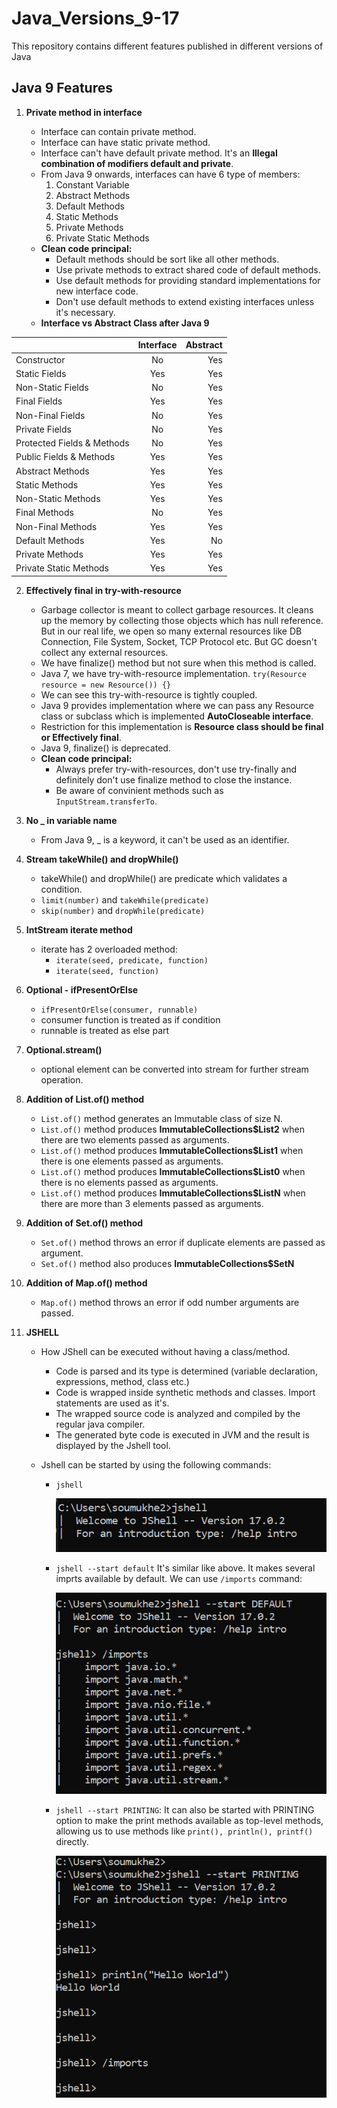 # Java_Versions_9-17
This repository contains different features published in different versions of Java

## Java 9 Features

1. <b>Private method in interface </b>

    - Interface can contain private method.
    - Interface can have static private method.
    - Interface can't have default private method. It's an <b>Illegal combination of modifiers default and private</b>.
    - From Java 9 onwards, interfaces can have 6 type of members:
        1. Constant Variable
        2. Abstract Methods
        3. Default Methods
        4. Static Methods
        5. Private Methods
        6. Private Static Methods
    - <b>Clean code principal: </b>
        - Default methods should be sort like all other methods.
        - Use private methods to extract shared code of default methods.
        - Use default methods for providing standard implementations for new interface code.
        - Don't use default methods to extend existing interfaces unless it's necessary.
    - <b>Interface vs Abstract Class after Java 9</b>

|               | Interface     | Abstract  |
| ------------- |:-------------:| ---------:|
| Constructor   | No            | Yes       |
| Static Fields | Yes           | Yes       |
| Non-Static Fields   | No            | Yes       |
| Final Fields   | Yes            | Yes       |
| Non-Final Fields   | No            | Yes       |
| Private Fields   | No            | Yes       |
| Protected Fields & Methods   | No            | Yes       |
| Public Fields & Methods   | Yes            | Yes       |
| Abstract Methods   | Yes            | Yes       |
| Static Methods   | Yes            | Yes       |
| Non-Static Methods   | Yes            | Yes       |
| Final Methods   | No            | Yes       |
| Non-Final Methods   | Yes            | Yes       |
| Default Methods   | Yes            | No       |
| Private Methods   | Yes            | Yes       |
| Private Static Methods   | Yes            | Yes       |
    

2. <b>Effectively final in try-with-resource </b>
    - Garbage collector is meant to collect garbage resources. It cleans up the memory by collecting those objects which has null reference. But in our real life, we open so many external resources like DB Connection, File System, Socket, TCP Protocol etc. But GC doesn't collect any external resources.
    - We have finalize() method but not sure when this method is called.
    - Java 7, we have try-with-resource implementation. `try(Resource resource = new Resource()) {}`
    - We can see this try-with-resource is tightly coupled.
    - Java 9 provides implementation where we can pass any Resource class or subclass which is implemented <b>AutoCloseable interface</b>.
    - Restriction for this implementation is <b>Resource class should be final or Effectively final</b>.
    - Java 9, finalize() is deprecated.
    - <b>Clean code principal: </b>
        - Always prefer try-with-resources, don't use try-finally and definitely don't use finalize method to close the instance.
        - Be aware of convinient methods such as `InputStream.transferTo`.

3. <b>No _ in variable name</b>
    - From Java 9, _ is a keyword, it can't be used as an identifier.

4. <b>Stream takeWhile() and dropWhile()</b>
    - takeWhile() and dropWhile() are predicate which validates a condition.
    - `limit(number)` and `takeWhile(predicate)`
    - `skip(number)` and `dropWhile(predicate)`

5. <b>IntStream iterate method</b>
    - iterate has 2 overloaded method:
        - `iterate(seed, predicate, function)`
        - `iterate(seed, function)`

6. <b>Optional - ifPresentOrElse</b>
    - `ifPresentOrElse(consumer, runnable)`
    - consumer function is treated as if condition
    - runnable is treated as else part

7. <b>Optional.stream()</b>
    - optional element can be converted into stream for further stream operation.

8. <b>Addition of List.of() method</b>
    - `List.of()` method generates an Immutable class of size N.
    - `List.of()` method produces <b>ImmutableCollections$List2</b> when there are two elements passed as arguments.
    - `List.of()` method produces <b>ImmutableCollections$List1</b> when there is one elements passed as arguments.
    - `List.of()` method produces <b>ImmutableCollections$List0</b> when there is no elements passed as arguments. 
    - `List.of()` method produces <b>ImmutableCollections$ListN</b> when there are more than 3 elements passed as arguments.

9. <b>Addition of Set.of() method</b>
    - `Set.of()` method throws an error if duplicate elements are passed as argument.
    - `Set.of()` method also produces <b>ImmutableCollections$SetN</b>

10. <b>Addition of Map.of() method</b>
    - `Map.of()` method throws an error if odd number arguments are passed.

11. <b> JSHELL </b>
    - How JShell can be executed without having a class/method.
        - Code is parsed and its type is determined (variable declaration, expressions, method, class etc.)
        - Code is wrapped inside synthetic methods and classes. Import statements are used as it's.
        - The wrapped source code is analyzed and compiled by the regular java compiler.
        - The generated byte code is executed in JVM and the result is displayed by the Jshell tool.

    - Jshell can be started by using the following commands:
        - `jshell`

            ![jshell_1.PNG](https://github.com/Soumya1910/Java_Versions_9-17/blob/master/Java9Features/document/images/jshell_1.PNG)

        - `jshell --start default` It's similar like above. It makes several imprts available by default. We can use `/imports` command:

            ![jshell_2.PNG](https://github.com/Soumya1910/Java_Versions_9-17/blob/master/Java9Features/document/images/jshell_2.PNG)

        - `jshell --start PRINTING`: It can also be started with PRINTING option to make the print methods available as top-level methods, allowing us to use methods like `print(), println(), printf()` directly.

            ![jshell_3.PNG](https://github.com/Soumya1910/Java_Versions_9-17/blob/master/Java9Features/document/images/jshell_3.PNG)
